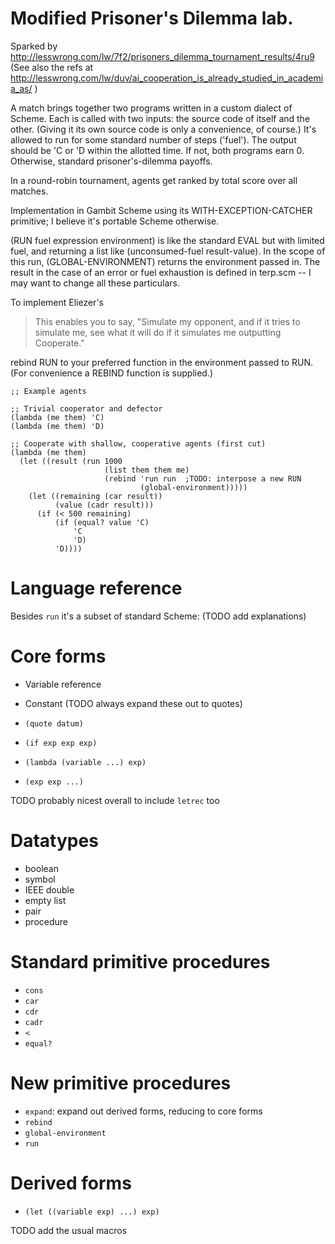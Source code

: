Modified Prisoner's Dilemma lab.
===============================

Sparked by
http://lesswrong.com/lw/7f2/prisoners_dilemma_tournament_results/4ru9
(See also the refs at
http://lesswrong.com/lw/duv/ai_cooperation_is_already_studied_in_academia_as/
)

A match brings together two programs written in a custom dialect of
Scheme. Each is called with two inputs: the source code of itself and
the other. (Giving it its own source code is only a convenience, of
course.) It's allowed to run for some standard number of steps
('fuel'). The output should be 'C or 'D within the allotted time. If
not, both programs earn 0. Otherwise, standard prisoner's-dilemma
payoffs.

In a round-robin tournament, agents get ranked by total score over all
matches.

Implementation in Gambit Scheme using its WITH-EXCEPTION-CATCHER 
primitive; I believe it's portable Scheme otherwise.

(RUN fuel expression environment) is like the standard EVAL but with
limited fuel, and returning a list like (unconsumed-fuel
result-value). In the scope of this run, (GLOBAL-ENVIRONMENT) returns
the environment passed in. The result in the case of an error or fuel
exhaustion is defined in terp.scm -- I may want to change all these
particulars.

To implement Eliezer's 

> This enables you to say, "Simulate my opponent, and if it tries to
> simulate me, see what it will do if it simulates me outputting
> Cooperate."

rebind RUN to your preferred function in the environment passed to RUN.
(For convenience a REBIND function is supplied.)

    ;; Example agents

    ;; Trivial cooperator and defector
    (lambda (me them) 'C)
    (lambda (me them) 'D)

    ;; Cooperate with shallow, cooperative agents (first cut)
    (lambda (me them)
      (let ((result (run 1000
                         (list them them me)
                         (rebind 'run run  ;TODO: interpose a new RUN
                                 (global-environment)))))
        (let ((remaining (car result))
              (value (cadr result)))
          (if (< 500 remaining)
              (if (equal? value 'C)
                  'C
                  'D)
              'D))))

Language reference
==================

Besides `run` it's a subset of standard Scheme: (TODO add explanations)

Core forms
==========

* Variable reference

* Constant (TODO always expand these out to quotes)

* `(quote datum)`

* `(if exp exp exp)`

* `(lambda (variable ...) exp)`

* `(exp exp ...)`

TODO probably nicest overall to include `letrec` too

Datatypes
=========

* boolean
* symbol
* IEEE double
* empty list
* pair
* procedure

Standard primitive procedures
====================

* `cons`
* `car`
* `cdr`
* `cadr`
* `<`
* `equal?`

New primitive procedures
====================

* `expand`: expand out derived forms, reducing to core forms
* `rebind`
* `global-environment`
* `run`

Derived forms
==========

* `(let ((variable exp) ...) exp)`

TODO add the usual macros

